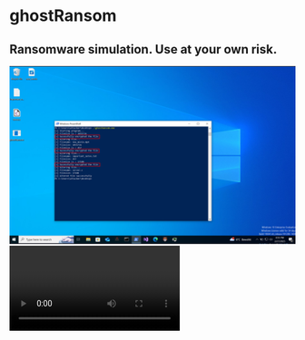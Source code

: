# ghostRansom
## Ransomware simulation. Use at your own risk.
![Ransomware demo gui](/assets/images/ghostRansom.png)
![Ransomware demo cli](/assets/images/ghostRansom.mp4)
